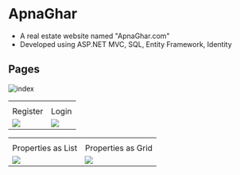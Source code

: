 # ApnaGhar
* A real estate website named "ApnaGhar.com"
* Developed using ASP.NET MVC, SQL, Entity Framework, Identity

## Pages
![index](https://github.com/user-attachments/assets/ff7e0f44-afd8-4375-b2d2-90f80a6fc0a2)

<table>
  <th>
    <tr>
      <td>Register</td>
      <td>Login</td>
    </tr>
  </th>
  <tr>
    <td>
      <img src="https://github.com/user-attachments/assets/200d4066-7c80-40f0-a383-c7a3aeb055b9" />
    </td>
    <td>
      <img src="https://github.com/user-attachments/assets/da296261-7456-4ae4-996c-de6e562fb123" />
    </td>
  </tr>
</table>

<table>
  <th>
    <tr>
      <td>Properties as List</td>
      <td>Properties as Grid</td>
    </tr>
  </th>
  <tr>
    <td>
      <img src="https://github.com/user-attachments/assets/35c188bb-5865-4b97-81d3-1fd31d524758" />
    </td>
    <td>
      <img src="https://github.com/user-attachments/assets/21d1755e-9728-4d7b-8b65-d01f00cbb3bb" />
    </td>
  </tr>
</table>

